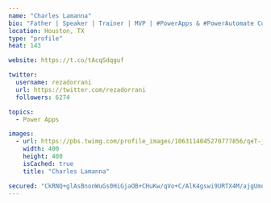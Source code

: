 ```yaml
---
name: "Charles Lamanna"
bio: "Father | Speaker | Trainer | MVP | #PowerApps & #PowerAutomate Community Super User | YouTuber Right-pointing triangle http://youtube.com/c/rezadorrani | Learn - Share - Clockwise rightwards and leftwards open circle arrows"
location: Houston, TX
type: "profile"
heat: 143

website: https://t.co/tAcqSdqguf

twitter:
  username: rezadorrani
  url: https://twitter.com/rezadorrani
  followers: 6274

topics:
  - Power Apps

images:
  - url: https://pbs.twimg.com/profile_images/1063114045270777856/qeT-jpWr_400x400.jpg
    width: 400
    height: 400
    isCached: true
    title: "Charles Lamanna"

secured: "CkRNQ+glAsBnonWuGs0HiGjaOB+CHuKw/qVo+C/AlK4gswi9URTX4M/ajgUmo80jzkO4FJrgOtWpxFZmuwhhjJEZNTFpqwzCEPEvFE85PjbqsLcEma96XSXuCJaBtAwZkWFXPHKzS2dF+vzfYfb0JSwoEHqR3x4ziS7YuBBrRI84FAvz7Ckm2rROjYY6sPU7FQpF+a9SQnvSODKbwvQbngmevHMe2Hwsh8woE38NVit0NXgGPOWsB4G2tSSV4/j6pqgSimG8+lioPryZEy1L4x+FtyKyJPGksTJTW4IjzAs7/hmqNAL9rXCEiDF568u3rdgMey2+hCpY2ilZPurooAlUdkiExBxoqEcVN/5HVe6ePSFnKTbo5iO4fPyVtBv9USHdrtgXjNP8/DNpao+q0jWOURdTPzIYroif5OYNwF0=;n5WlgXmDSjkqjaBqVgom/g=="
---
```


